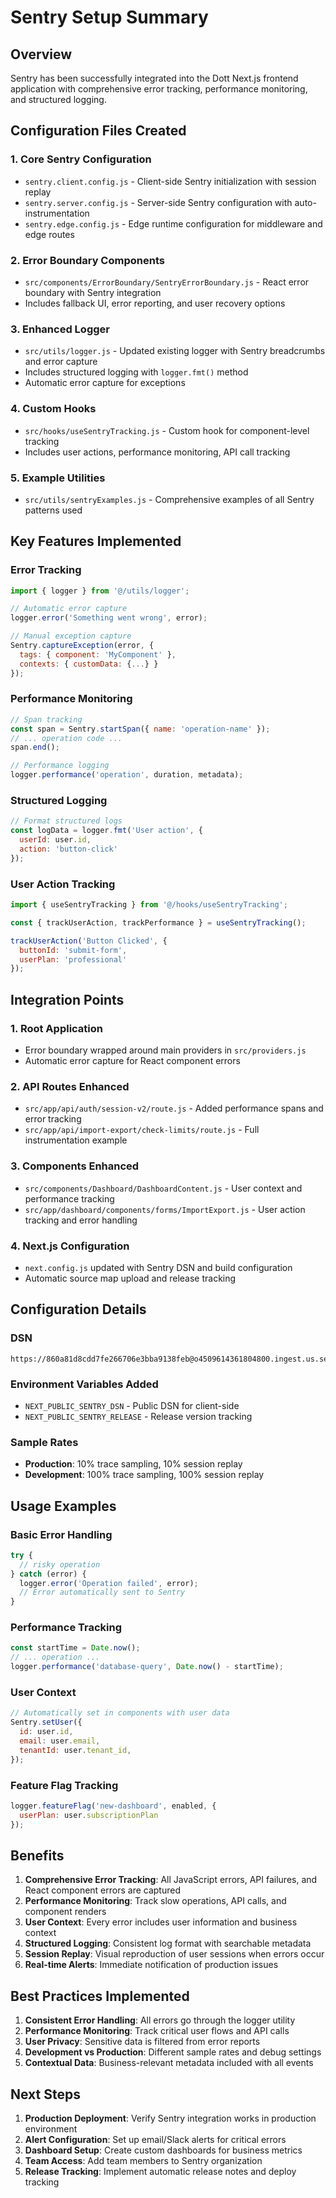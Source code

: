 # Sentry Setup Summary

## Overview
Sentry has been successfully integrated into the Dott Next.js frontend application with comprehensive error tracking, performance monitoring, and structured logging.

## Configuration Files Created

### 1. Core Sentry Configuration
- `sentry.client.config.js` - Client-side Sentry initialization with session replay
- `sentry.server.config.js` - Server-side Sentry configuration with auto-instrumentation
- `sentry.edge.config.js` - Edge runtime configuration for middleware and edge routes

### 2. Error Boundary Components
- `src/components/ErrorBoundary/SentryErrorBoundary.js` - React error boundary with Sentry integration
- Includes fallback UI, error reporting, and user recovery options

### 3. Enhanced Logger
- `src/utils/logger.js` - Updated existing logger with Sentry breadcrumbs and error capture
- Includes structured logging with `logger.fmt()` method
- Automatic error capture for exceptions

### 4. Custom Hooks
- `src/hooks/useSentryTracking.js` - Custom hook for component-level tracking
- Includes user actions, performance monitoring, API call tracking

### 5. Example Utilities
- `src/utils/sentryExamples.js` - Comprehensive examples of all Sentry patterns used

## Key Features Implemented

### Error Tracking
```javascript
import { logger } from '@/utils/logger';

// Automatic error capture
logger.error('Something went wrong', error);

// Manual exception capture
Sentry.captureException(error, {
  tags: { component: 'MyComponent' },
  contexts: { customData: {...} }
});
```

### Performance Monitoring
```javascript
// Span tracking
const span = Sentry.startSpan({ name: 'operation-name' });
// ... operation code ...
span.end();

// Performance logging
logger.performance('operation', duration, metadata);
```

### Structured Logging
```javascript
// Format structured logs
const logData = logger.fmt('User action', { 
  userId: user.id, 
  action: 'button-click' 
});
```

### User Action Tracking
```javascript
import { useSentryTracking } from '@/hooks/useSentryTracking';

const { trackUserAction, trackPerformance } = useSentryTracking();

trackUserAction('Button Clicked', { 
  buttonId: 'submit-form',
  userPlan: 'professional' 
});
```

## Integration Points

### 1. Root Application
- Error boundary wrapped around main providers in `src/providers.js`
- Automatic error capture for React component errors

### 2. API Routes Enhanced
- `src/app/api/auth/session-v2/route.js` - Added performance spans and error tracking
- `src/app/api/import-export/check-limits/route.js` - Full instrumentation example

### 3. Components Enhanced
- `src/components/Dashboard/DashboardContent.js` - User context and performance tracking
- `src/app/dashboard/components/forms/ImportExport.js` - User action tracking and error handling

### 4. Next.js Configuration
- `next.config.js` updated with Sentry DSN and build configuration
- Automatic source map upload and release tracking

## Configuration Details

### DSN
```
https://860a81d8cdd7fe266706e3bba9138feb@o4509614361804800.ingest.us.sentry.io/4509614365343744
```

### Environment Variables Added
- `NEXT_PUBLIC_SENTRY_DSN` - Public DSN for client-side
- `NEXT_PUBLIC_SENTRY_RELEASE` - Release version tracking

### Sample Rates
- **Production**: 10% trace sampling, 10% session replay
- **Development**: 100% trace sampling, 100% session replay

## Usage Examples

### Basic Error Handling
```javascript
try {
  // risky operation
} catch (error) {
  logger.error('Operation failed', error);
  // Error automatically sent to Sentry
}
```

### Performance Tracking
```javascript
const startTime = Date.now();
// ... operation ...
logger.performance('database-query', Date.now() - startTime);
```

### User Context
```javascript
// Automatically set in components with user data
Sentry.setUser({
  id: user.id,
  email: user.email,
  tenantId: user.tenant_id,
});
```

### Feature Flag Tracking
```javascript
logger.featureFlag('new-dashboard', enabled, { 
  userPlan: user.subscriptionPlan 
});
```

## Benefits

1. **Comprehensive Error Tracking**: All JavaScript errors, API failures, and React component errors are captured
2. **Performance Monitoring**: Track slow operations, API calls, and component renders
3. **User Context**: Every error includes user information and business context
4. **Structured Logging**: Consistent log format with searchable metadata
5. **Session Replay**: Visual reproduction of user sessions when errors occur
6. **Real-time Alerts**: Immediate notification of production issues

## Best Practices Implemented

1. **Consistent Error Handling**: All errors go through the logger utility
2. **Performance Monitoring**: Track critical user flows and API calls
3. **User Privacy**: Sensitive data is filtered from error reports
4. **Development vs Production**: Different sample rates and debug settings
5. **Contextual Data**: Business-relevant metadata included with all events

## Next Steps

1. **Production Deployment**: Verify Sentry integration works in production environment
2. **Alert Configuration**: Set up email/Slack alerts for critical errors
3. **Dashboard Setup**: Create custom dashboards for business metrics
4. **Team Access**: Add team members to Sentry organization
5. **Release Tracking**: Implement automatic release notes and deploy tracking